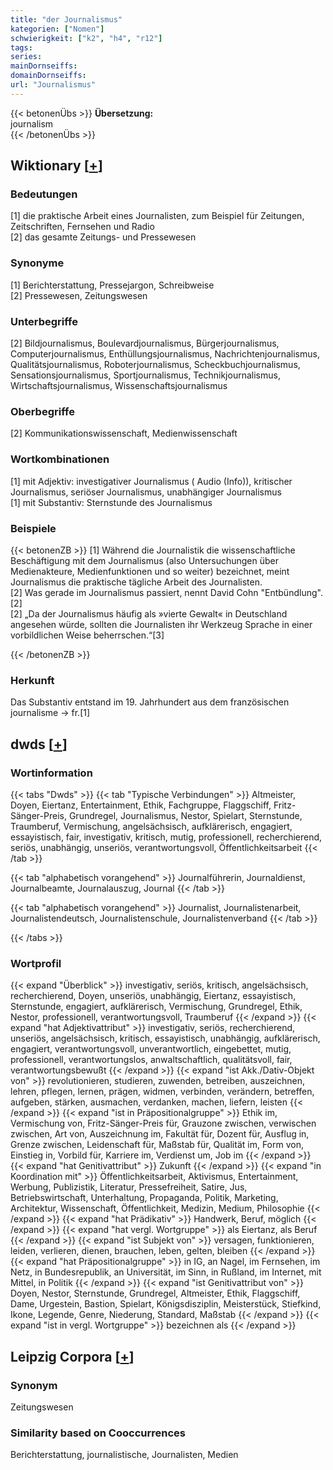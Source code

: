 ```yaml
---
title: "der Journalismus"
kategorien: ["Nomen"]
schwierigkeit: ["k2", "h4", "r12"]
tags:
series:
mainDornseiffs:
domainDornseiffs:
url: "Journalismus"
---
```


{{< betonenÜbs >}}
**Übersetzung:**  
journalism  
{{< /betonenÜbs >}}

## Wiktionary [[+](https://de.wiktionary.org/wiki/Journalismus)]

### Bedeutungen
[1] die praktische Arbeit eines Journalisten, zum Beispiel für Zeitungen, Zeitschriften, Fernsehen und Radio  
[2] das gesamte Zeitungs- und Pressewesen  

### Synonyme
[1] Berichterstattung, Pressejargon, Schreibweise  
[2] Pressewesen, Zeitungswesen  

### Unterbegriffe
[2] Bildjournalismus, Boulevardjournalismus, Bürgerjournalismus, Computerjournalismus, Enthüllungsjournalismus, Nachrichtenjournalismus, Qualitätsjournalismus, Roboterjournalismus, Scheckbuchjournalismus, Sensationsjournalismus, Sportjournalismus, Technikjournalismus, Wirtschaftsjournalismus, Wissenschaftsjournalismus  

### Oberbegriffe
[2] Kommunikationswissenschaft, Medienwissenschaft  

### Wortkombinationen
[1] mit Adjektiv: investigativer Journalismus ( Audio (Info)), kritischer Journalismus, seriöser Journalismus, unabhängiger Journalismus  
[1] mit Substantiv: Sternstunde des Journalismus  

### Beispiele
{{< betonenZB >}}
[1] Während die Journalistik die wissenschaftliche Beschäftigung mit dem Journalismus (also Untersuchungen über Medienakteure, Medienfunktionen und so weiter) bezeichnet, meint Journalismus die praktische tägliche Arbeit des Journalisten.  
[2] Was gerade im Journalismus passiert, nennt David Cohn "Entbündlung".[2]  
[2] „Da der Journalismus häufig als »vierte Gewalt« in Deutschland angesehen würde, sollten die Journalisten ihr Werkzeug Sprache in einer vorbildlichen Weise beherrschen.“[3]  

{{< /betonenZB >}}
### Herkunft
Das Substantiv entstand im 19. Jahrhundert aus dem französischen journalisme → fr.[1]  



## dwds [[+](https://www.dwds.de/wb/Journalismus)]

### Wortinformation
{{< tabs "Dwds" >}}
{{< tab "Typische Verbindungen" >}}
Altmeister, Doyen, Eiertanz, Entertainment, Ethik, Fachgruppe, Flaggschiff, Fritz-Sänger-Preis, Grundregel, Journalismus, Nestor, Spielart, Sternstunde, Traumberuf, Vermischung, angelsächsisch, aufklärerisch, engagiert, essayistisch, fair, investigativ, kritisch, mutig, professionell, recherchierend, seriös, unabhängig, unseriös, verantwortungsvoll, Öffentlichkeitsarbeit
{{< /tab >}}

{{< tab "alphabetisch vorangehend" >}}
Journalführerin, Journaldienst, Journalbeamte, Journalauszug, Journal
{{< /tab >}}

{{< tab "alphabetisch vorangehend" >}}
Journalist, Journalistenarbeit, Journalistendeutsch, Journalistenschule, Journalistenverband
{{< /tab >}}

{{< /tabs >}}

### Wortprofil
{{< expand "Überblick" >}} investigativ, seriös, kritisch, angelsächsisch, recherchierend, Doyen, unseriös, unabhängig, Eiertanz, essayistisch, Sternstunde, engagiert, aufklärerisch, Vermischung, Grundregel, Ethik, Nestor, professionell, verantwortungsvoll, Traumberuf {{< /expand >}}
{{< expand "hat Adjektivattribut" >}} investigativ, seriös, recherchierend, unseriös, angelsächsisch, kritisch, essayistisch, unabhängig, aufklärerisch, engagiert, verantwortungsvoll, unverantwortlich, eingebettet, mutig, professionell, verantwortungslos, anwaltschaftlich, qualitätsvoll, fair, verantwortungsbewußt {{< /expand >}}
{{< expand "ist Akk./Dativ-Objekt von" >}} revolutionieren, studieren, zuwenden, betreiben, auszeichnen, lehren, pflegen, lernen, prägen, widmen, verbinden, verändern, betreffen, aufgeben, stärken, ausmachen, verdanken, machen, liefern, leisten {{< /expand >}}
{{< expand "ist in Präpositionalgruppe" >}} Ethik im, Vermischung von, Fritz-Sänger-Preis für, Grauzone zwischen, verwischen zwischen, Art von, Auszeichnung im, Fakultät für, Dozent für, Ausflug in, Grenze zwischen, Leidenschaft für, Maßstab für, Qualität im, Form von, Einstieg in, Vorbild für, Karriere im, Verdienst um, Job im {{< /expand >}}
{{< expand "hat Genitivattribut" >}} Zukunft {{< /expand >}}
{{< expand "in Koordination mit" >}} Öffentlichkeitsarbeit, Aktivismus, Entertainment, Werbung, Publizistik, Literatur, Pressefreiheit, Satire, Jus, Betriebswirtschaft, Unterhaltung, Propaganda, Politik, Marketing, Architektur, Wissenschaft, Öffentlichkeit, Medizin, Medium, Philosophie {{< /expand >}}
{{< expand "hat Prädikativ" >}} Handwerk, Beruf, möglich {{< /expand >}}
{{< expand "hat vergl. Wortgruppe" >}} als Eiertanz, als Beruf {{< /expand >}}
{{< expand "ist Subjekt von" >}} versagen, funktionieren, leiden, verlieren, dienen, brauchen, leben, gelten, bleiben {{< /expand >}}
{{< expand "hat Präpositionalgruppe" >}} in IG, an Nagel, im Fernsehen, im Netz, in Bundesrepublik, an Universität, im Sinn, in Rußland, im Internet, mit Mittel, in Politik {{< /expand >}}
{{< expand "ist Genitivattribut von" >}} Doyen, Nestor, Sternstunde, Grundregel, Altmeister, Ethik, Flaggschiff, Dame, Urgestein, Bastion, Spielart, Königsdisziplin, Meisterstück, Stiefkind, Ikone, Legende, Genre, Niederung, Standard, Maßstab {{< /expand >}}
{{< expand "ist in vergl. Wortgruppe" >}} bezeichnen als {{< /expand >}}

## Leipzig Corpora [[+](https://corpora.uni-leipzig.de/en/res?word=Journalismus&corpusId=deu_newscrawl-public_2018)]


### Synonym
Zeitungswesen


### Similarity based on Cooccurrences
Berichterstattung, journalistische, Journalisten, Medien

